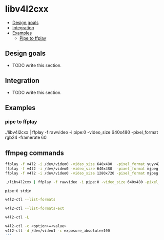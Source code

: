 # libv4l2cxx


- [Design goals](#design-goals)
- [Integration](#integration)
- [Examples](#examples)
  - [Pipe to ffplay](#pipe-to-ffplay)


## Design goals

- TODO write this section.


## Integration

- TODO write this section.


## Examples

### pipe to ffplay
./libv4l2cxx | ffplay -f rawvideo -i pipe:0 -video_size 640x480 -pixel_format rgb24 -framerate 60


## ffmpeg commands
```bash
ffplay -f v4l2 -i /dev/video0 -video_size 640x480  -pixel_format yuyv422 -framerate 30
ffplay -f v4l2 -i /dev/video0 -video_size 640x480  -pixel_format mjpeg
ffplay -f v4l2 -i /dev/video0 -video_size 1280x720 -pixel_format mjpeg -framerate 30

./libv4l2cxx | ffplay -f rawvideo -i pipe:0 -video_size 640x480 -pixel_format rgb24 -framerate 60

pipe:0 stdin

v4l2-ctl --list-formats

v4l2-ctl --list-formats-ext

v4l2-ctl -L

v4l2-ctl -c <option>=<value>
v4l2-ctl -d /dev/video1 -c exposure_absolute=100
'''

